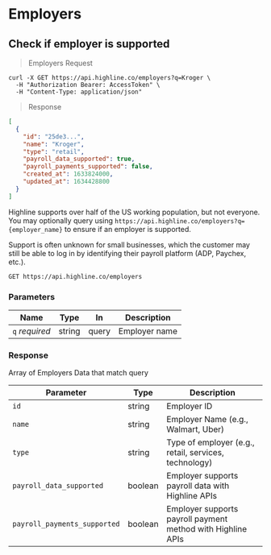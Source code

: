 # Employers

## Check if employer is supported

> <div class="code-block-title">Employers Request</div>

```shell
curl -X GET https://api.highline.co/employers?q=Kroger \
  -H "Authorization Bearer: AccessToken" \
  -H "Content-Type: application/json"
```

> <div class="code-block-title">Response</div>

```json
[
  {
    "id": "25de3...",
    "name": "Kroger",
    "type": "retail",
    "payroll_data_supported": true,
    "payroll_payments_supported": false,
    "created_at": 1633824000,
    "updated_at": 1634428800
  }
]

```
Highline supports over half of the US working population, but not everyone. You may optionally query using `https://api.highline.co/employers?q={employer_name}` to ensure if an employer is supported.

Support is often unknown for small businesses, which the customer may still be able to log in by identifying their payroll platform (ADP, Paychex, etc.).

`GET https://api.highline.co/employers`

### Parameters

Name | Type | In | Description
--------- | ------- | ------ | --------
`q` *required* | string | query | Employer name

### Response

Array of Employers Data that match query

Parameter | Type | Description
--------- | ------- | -----------
`id` | string | Employer ID
`name` | string | Employer Name (e.g., Walmart, Uber)
`type` | string | Type of employer (e.g., retail, services, technology)
`payroll_data_supported` | boolean | Employer supports payroll data with Highline APIs
`payroll_payments_supported` | boolean | Employer supports payroll payment method with Highline APIs
